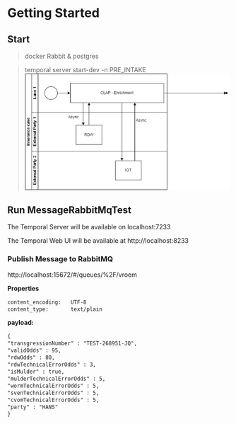 # Getting Started

## Start
> docker Rabbit & postgres

> temporal server start-dev -n PRE_INTAKE
![part_1_async_external.png](docs%2Fpart_1_async_external.png)
## Run MessageRabbitMqTest

<p>The Temporal Server will be available on <a>localhost:7233</a></p>
<p>The Temporal Web UI will be available at <a>http://localhost:8233</a></p>

### Publish Message to RabbitMQ
http://localhost:15672/#/queues/%2F/vroem 

**Properties**
```
content_encoding:	UTF-8
content_type:		text/plain
```
**payload:**
```
{
"transgressionNumber" : "TEST-268951-JQ",
"validOdds" : 95,
"rdwOdds" : 80,
"rdwTechnicalErrorOdds" : 3,
"isMulder" : true,
"mulderTechnicalErrorOdds" : 5,
"wormTechnicalErrorOdds" : 5,
"svenTechnicalErrorOdds" : 5,
"cvomTechnicalErrorOdds" : 5,
"party" : "HANS"
}
```


